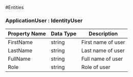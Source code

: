 #Entities
### ApplicationUser : IdentityUser

| Property Name | Data Type | Description                  |
| ------------- | --------- | ---------------------------- |
| FirstName     | string    | First name of user           |
| LastName      | string    | Last name of user            |
| FullName      | string    | Full name of user            |
| Role          | string    | Role of user                 |
